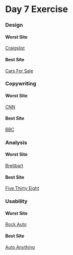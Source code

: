 <h1> Day 7 Exercise</h1>

<h3><strong>Design</strong></h3>

  <h4>Worst Site</h4>

<a href="http://www.craigslist.com"> Craigslist</a>

<h4> Best Site</h4>

<a href="http://www.carsforsale.com"> Cars For Sale</a>




<h3><strong>Copywriting</strong></h3>

<h4>Worst Site</h4>

<a href="http://www.cnn.com"> CNN</a>

<h4> Best Site</h4>

<a href="http://www.bbc.com"> BBC</a>


<h3><strong>Analysis</strong></h3>

<h4>Worst Site </h4>

<a href="http://www.breitbart.com">Breitbart</a>

<h4>Best Site</h4>

<a href="http://www.fivethirtyeight.com"> Five Thirty Eight</a>

<h3>Usability</h3>

<h4>Worst Site</h3>

<a href="http://www.rockauto.com"> Rock Auto</a>


<h4> Best Site</h4>


<a href="http://wwww.autoanything.com"> Auto Anything</a>
